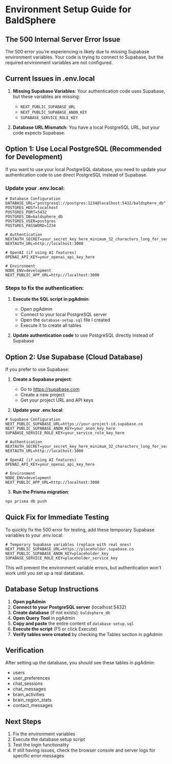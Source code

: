 # Environment Setup Guide for BaldSphere

## The 500 Internal Server Error Issue

The 500 error you're experiencing is likely due to missing Supabase environment variables. Your code is trying to connect to Supabase, but the required environment variables are not configured.

## Current Issues in .env.local

1. **Missing Supabase Variables**: Your authentication code uses Supabase, but these variables are missing:
   - `NEXT_PUBLIC_SUPABASE_URL`
   - `NEXT_PUBLIC_SUPABASE_ANON_KEY`
   - `SUPABASE_SERVICE_ROLE_KEY`

2. **Database URL Mismatch**: You have a local PostgreSQL URL, but your code expects Supabase.

## Option 1: Use Local PostgreSQL (Recommended for Development)

If you want to use your local PostgreSQL database, you need to update your authentication code to use direct PostgreSQL instead of Supabase.

### Update your .env.local:
```env
# Database Configuration
DATABASE_URL="postgresql://postgres:1234@localhost:5432/baldsphere_db"
POSTGRES_HOST=localhost
POSTGRES_PORT=5432
POSTGRES_DB=baldsphere_db
POSTGRES_USER=postgres
POSTGRES_PASSWORD=1234

# Authentication
NEXTAUTH_SECRET=your_secret_key_here_minimum_32_characters_long_for_security
NEXTAUTH_URL=http://localhost:3000

# OpenAI (if using AI features)
OPENAI_API_KEY=your_openai_api_key_here

# Environment
NODE_ENV=development
NEXT_PUBLIC_APP_URL=http://localhost:3000
```

### Steps to fix the authentication:

1. **Execute the SQL script in pgAdmin**:
   - Open pgAdmin
   - Connect to your local PostgreSQL server
   - Open the `database-setup.sql` file I created
   - Execute it to create all tables

2. **Update authentication code** to use PostgreSQL directly instead of Supabase

## Option 2: Use Supabase (Cloud Database)

If you prefer to use Supabase:

1. **Create a Supabase project**:
   - Go to https://supabase.com
   - Create a new project
   - Get your project URL and API keys

2. **Update your .env.local**:
```env
# Supabase Configuration
NEXT_PUBLIC_SUPABASE_URL=https://your-project-id.supabase.co
NEXT_PUBLIC_SUPABASE_ANON_KEY=your_anon_key_here
SUPABASE_SERVICE_ROLE_KEY=your_service_role_key_here

# Authentication
NEXTAUTH_SECRET=your_secret_key_here_minimum_32_characters_long_for_security
NEXTAUTH_URL=http://localhost:3000

# OpenAI (if using AI features)
OPENAI_API_KEY=your_openai_api_key_here

# Environment
NODE_ENV=development
NEXT_PUBLIC_APP_URL=http://localhost:3000
```

3. **Run the Prisma migration**:
```bash
npx prisma db push
```

## Quick Fix for Immediate Testing

To quickly fix the 500 error for testing, add these temporary Supabase variables to your .env.local:

```env
# Temporary Supabase variables (replace with real ones)
NEXT_PUBLIC_SUPABASE_URL=https://placeholder.supabase.co
NEXT_PUBLIC_SUPABASE_ANON_KEY=placeholder_key
SUPABASE_SERVICE_ROLE_KEY=placeholder_service_key
```

This will prevent the environment variable errors, but authentication won't work until you set up a real database.

## Database Setup Instructions

1. **Open pgAdmin**
2. **Connect to your PostgreSQL server** (localhost:5432)
3. **Create database** (if not exists): `baldsphere_db`
4. **Open Query Tool** in pgAdmin
5. **Copy and paste** the entire content of `database-setup.sql`
6. **Execute the script** (F5 or click Execute)
7. **Verify tables were created** by checking the Tables section in pgAdmin

## Verification

After setting up the database, you should see these tables in pgAdmin:
- users
- user_preferences  
- chat_sessions
- chat_messages
- brain_activities
- brain_region_stats
- contact_messages

## Next Steps

1. Fix the environment variables
2. Execute the database setup script
3. Test the login functionality
4. If still having issues, check the browser console and server logs for specific error messages
